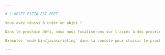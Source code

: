 ```yaml
---

# L'OBJET PIZZA EST PRÊT.

Vous avez réussi à créer un objet !

Dans le prochain défi, nous nous focaliserons sur l'accès à des propriétés d'objets.

Exécutez `node bin/javascripting` dans la console pour choisir le prochain défi.

---
```

